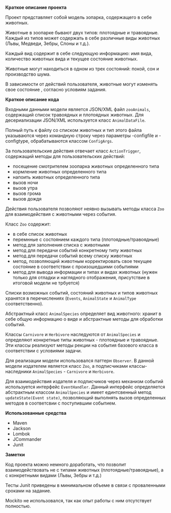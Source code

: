 **Краткое описание проекта**

Проект представляет собой модель зопарка, содержащего в себе животных.

Животные в зоопарке бывают двух типов: плотоядные и травоядные.
Каждый из типов может содержать в себе различные виды животных (Львы, 
Медведи, Зебры, Слоны и т.д.).

Каждый вид содержит в себе следующую информацию: имя вида, количество животных
вида и текущее состояние животных.

Животные могут находиться в одном из трех состояний: покой, сон и 
производство шума.

В зависимости от действий пользователя, животные могут изменять свое состояние
, согласно условиям задания.

**Краткое описание кода** 

Входными данными модели является JSON/XML файл `zooAnimals`, содержащий список 
травоядных и плотоядных животных. Для десериализации JSON/XML используется класс 
`AnimalDataFile`.

Полный путь к файлу со списком животных и тип этого файла указываются через
командную строку через параметры -configfile и -configtype,
обрабатываются классом `ConfigArgs`.

За пользовательские действия отвечает класс `ActionTrigger`, содержащий методы
для пользовательских действий:
* посещение смотрителем зоопарка животных определенного типа
* кормление животных определенного типа
* напоить животных определенного типа
* вызов ночи
* вызов утра
* вызов грома
* вызов дождя

Действия пользователя позволяют неявно вызывать методы класса `Zoo`
для взаимодействия с животными через события.

Класс `Zoo` содержит:
* в себе список животных
* перемнные с состоянием каждого типа (плотоядные/травоядные) 
* метод для заполнения списка с животными
* метод для передачи событий конкретному типу животных
* метод для передачи событий всему списку животных
* метод, позволяющий животным корректировать свое текущее состояние
в соответствии с произошедшими событиями
* метод для вывода информации и типах и видах животных (нужен только
для отладки и наглядного отображения, присутствие в итоговой 
модели не трбуется)

Списки возможных событий, состояний животных и типов животных хранятся в 
перечислениях (`Events`, `AnimalState` и `AnimalType` соответственно).

Абстрактный класс `AnimalSpecies` определяет вид животного: хранит в 
себе общую информацию о виде и абстрактные методы для обработки событий.

Классы `Carnivore` и `Herbivore` наследуются от `AnimalSpecies` и определяют 
конкретные типы животных - плотоядные и травоядные. Эти классы реализуют 
методы рекции на события базового класса в соответствии с условиями задачи. 

Для реализации модели использовался паттерн `Observer`. В данной модели 
издателем является класс `Zoo`, а подписчиками классы-наследники 
`AnimalSpecies` - `Carnivore` и `Herbivore`.

Для взаимодействия издателя и подписчиков через механизм событий 
используется интерфейс `EventHandler`. Данный интерфейс 
определяется абстрактным классом `AnimalSpecies` и имеет единтсвенный метод 
`updateState(Event state)`, позволяющий выполнять вызов определенных 
методов в соответсвии с поступившим событием.

**Использованные средства**

* Maven
* Jackson
* Lombok
* JCommander
* Junit

**Заметки**

Код проекта можно немного доработать, что позволит взаимодействовать не с 
типами животных (плотоядные/травоядные), а с конкретными видами (Львы, 
Зебры и т.д.)

Тесты Junit приведены в минимальном объеме в связи с проваленными сроками 
на задание.

Mockito не использовался, так как опыт работы с ним отсутствует полностью.
